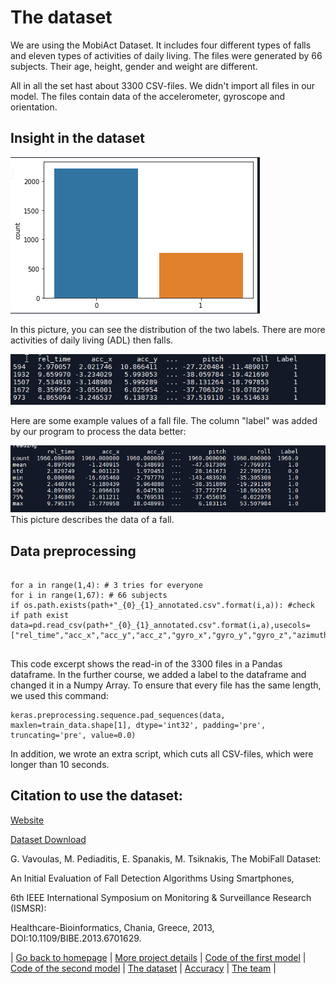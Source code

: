 # The dataset 
We are using the MobiAct Dataset. It includes four different types of falls and eleven types of activities of daily living. 
The files were generated by 66 subjects. Their age, height, gender and weight are different.

All in all the set hast about 3300 CSV-files. We didn't import all files in our model. The files contain data of the accelerometer, gyroscope and orientation.  

## Insight in the dataset
![](https://raw.githubusercontent.com/MatheLi/BWKI/master/res/Verteilung_Sturz_ADL.png?raw=true)

In this picture, you can see the distribution of the two labels. There are more activities of daily living (ADL) then falls.

![](https://github.com/MatheLi/BWKI/blob/master/res/sample_FOL.png?raw=true)

Here are some example values of a fall file. The column "label" was added by our program to process the data better:


![](https://github.com/MatheLi/BWKI/blob/master/res/describe_FOL_(3).png?raw=true)
This picture describes the data of a fall. 

## Data preprocessing
```

for a in range(1,4): # 3 tries for everyone
for i in range(1,67): # 66 subjects
if os.path.exists(path+"_{0}_{1}_annotated.csv".format(i,a)): #check if path exist
data=pd.read_csv(path+"_{0}_{1}_annotated.csv".format(i,a),usecols=["rel_time","acc_x","acc_y","acc_z","gyro_x","gyro_y","gyro_z","azimuth","pitch","roll"])
 
```
This code excerpt shows the read-in of the 3300 files in a Pandas dataframe. In the further course, we added a label to the dataframe and changed it in a Numpy Array.
To ensure that every file has the same length, we used this command:
```
keras.preprocessing.sequence.pad_sequences(data, maxlen=train_data.shape[1], dtype='int32', padding='pre', truncating='pre', value=0.0) 
```
In addition, we wrote an extra script, which cuts all CSV-files, which were longer than 10 seconds.

## Citation to use the dataset: 
[Website](https://bmi.teicrete.gr/en/home/)

[Dataset Download](https://drive.google.com/file/d/0B5VcW5yHhWhieWc5WHlIN0twcUE/edit)

G. Vavoulas, M. Pediaditis, E. Spanakis, M. Tsiknakis, The MobiFall Dataset:

An Initial Evaluation of Fall Detection Algorithms Using Smartphones, 

6th IEEE International Symposium on Monitoring & Surveillance Research (ISMSR): 

Healthcare-Bioinformatics, Chania, Greece, 2013, DOI:10.1109/BIBE.2013.6701629.

| [Go back to homepage](https://matheli.github.io/BWKI/.) | [More project details](https://matheli.github.io/BWKI/posts/More%20details.html) | [Code of the first model](https://matheli.github.io/BWKI/posts/First_model.html) | [Code of the second model](https://matheli.github.io/BWKI/posts/Second_model.html) | [The dataset](https://matheli.github.io/BWKI/posts/The_dataset.html) | [Accuracy](https://matheli.github.io/BWKI/posts/Accuracy.html) | [The team](https://matheli.github.io/BWKI/posts/The_team/The_team.html) |

